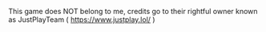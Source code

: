This game does NOT belong to me, credits go to their rightful owner known as JustPlayTeam ( https://www.justplay.lol/ )
